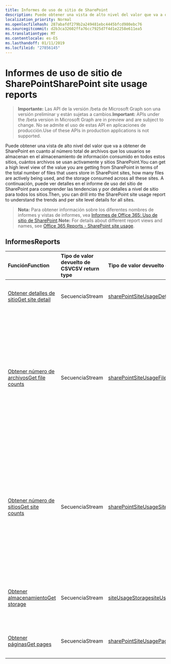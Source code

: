 ```yaml
---
title: Informes de uso de sitio de SharePoint
description: Puede obtener una vista de alto nivel del valor que va a obtener de SharePoint en cuanto al número total de archivos que los usuarios se almacenan en el almacenamiento de información consumido en todos estos sitios, cuántos archivos se usan activamente y sitios SharePoint. A continuación, puede ver detalles en el informe de uso del sitio de SharePoint para comprender las tendencias y por detalles a nivel de sitio para todos los sitios.
localization_priority: Normal
ms.openlocfilehash: 287abafdf279b2a249481ebc4445bfcd980ebc76
ms.sourcegitcommit: d2b3ca32602ffa76cc7925d7f4d1e2258e611ea5
ms.translationtype: MT
ms.contentlocale: es-ES
ms.lasthandoff: 01/11/2019
ms.locfileid: "27856145"
---
```

# <a name="sharepoint-site-usage-reports"></a><span data-ttu-id="32512-104">Informes de uso de sitio de SharePoint</span><span class="sxs-lookup"><span data-stu-id="32512-104">SharePoint site usage reports</span></span>

> <span data-ttu-id="32512-105">**Importante:** Las API de la versión /beta de Microsoft Graph son una versión preliminar y están sujetas a cambios.</span><span class="sxs-lookup"><span data-stu-id="32512-105">**Important:** APIs under the /beta version in Microsoft Graph are in preview and are subject to change.</span></span> <span data-ttu-id="32512-106">No se admite el uso de estas API en aplicaciones de producción.</span><span class="sxs-lookup"><span data-stu-id="32512-106">Use of these APIs in production applications is not supported.</span></span>

<span data-ttu-id="32512-107">Puede obtener una vista de alto nivel del valor que va a obtener de SharePoint en cuanto al número total de archivos que los usuarios se almacenan en el almacenamiento de información consumido en todos estos sitios, cuántos archivos se usan activamente y sitios SharePoint.</span><span class="sxs-lookup"><span data-stu-id="32512-107">You can get a high level view of the value you are getting from SharePoint in terms of the total number of files that users store in SharePoint sites, how many files are actively being used, and the storage consumed across all these sites.</span></span> <span data-ttu-id="32512-108">A continuación, puede ver detalles en el informe de uso del sitio de SharePoint para comprender las tendencias y por detalles a nivel de sitio para todos los sitios.</span><span class="sxs-lookup"><span data-stu-id="32512-108">Then, you can drill into the SharePoint site usage report to understand the trends and per site level details for all sites.</span></span>

> <span data-ttu-id="32512-109">**Nota:** Para obtener información sobre los diferentes nombres de informes y vistas de informes, vea [Informes de Office 365: Uso de sitio de SharePoint](https://support.office.com/client/SharePoint-site-usage-4ecfb843-e5d5-464d-8bf6-7ed512a9b213).</span><span class="sxs-lookup"><span data-stu-id="32512-109">**Note:** For details about different report views and names, see [Office 365 Reports - SharePoint site usage](https://support.office.com/client/SharePoint-site-usage-4ecfb843-e5d5-464d-8bf6-7ed512a9b213).</span></span>

## <a name="reports"></a><span data-ttu-id="32512-110">Informes</span><span class="sxs-lookup"><span data-stu-id="32512-110">Reports</span></span>

| <span data-ttu-id="32512-111">Función</span><span class="sxs-lookup"><span data-stu-id="32512-111">Function</span></span>                                 | <span data-ttu-id="32512-112">Tipo de valor devuelto de CSV</span><span class="sxs-lookup"><span data-stu-id="32512-112">CSV return type</span></span> | <span data-ttu-id="32512-113">Tipo de valor devuelto de JSON</span><span class="sxs-lookup"><span data-stu-id="32512-113">JSON return type</span></span>                         | <span data-ttu-id="32512-114">Descripción</span><span class="sxs-lookup"><span data-stu-id="32512-114">Description</span></span>                              |
| :--------------------------------------- | :-------------- | :--------------------------------------- | ---------------------------------------- |
| [<span data-ttu-id="32512-115">Obtener detalles de sitio</span><span class="sxs-lookup"><span data-stu-id="32512-115">Get site detail</span></span>](../api/reportroot-getsharepointsiteusagedetail.md) | <span data-ttu-id="32512-116">Secuencia</span><span class="sxs-lookup"><span data-stu-id="32512-116">Stream</span></span>          | [<span data-ttu-id="32512-117">sharePointSiteUsageDetail</span><span class="sxs-lookup"><span data-stu-id="32512-117">sharePointSiteUsageDetail</span></span>](../resources/sharepointsiteusagedetail.md) | <span data-ttu-id="32512-118">Obtiene información sobre el uso del sitio de SharePoint.</span><span class="sxs-lookup"><span data-stu-id="32512-118">Get details about SharePoint site usage.</span></span> |
| [<span data-ttu-id="32512-119">Obtener número de archivos</span><span class="sxs-lookup"><span data-stu-id="32512-119">Get file counts</span></span>](../api/reportroot-getsharepointsiteusagefilecounts.md) | <span data-ttu-id="32512-120">Secuencia</span><span class="sxs-lookup"><span data-stu-id="32512-120">Stream</span></span>          | [<span data-ttu-id="32512-121">sharePointSiteUsageFileCounts</span><span class="sxs-lookup"><span data-stu-id="32512-121">sharePointSiteUsageFileCounts</span></span>](../resources/sharepointsiteusagefilecounts.md) | <span data-ttu-id="32512-122">Obtiene el número total de archivos en todos los sitios y el número de archivos activos.</span><span class="sxs-lookup"><span data-stu-id="32512-122">Get the total number of files across all sites and the number of active files.</span></span> <span data-ttu-id="32512-123">Un archivo (usuario o sistema) se considera activo si se guardó, sincronizó, modificó o compartió dentro del período de tiempo especificado.</span><span class="sxs-lookup"><span data-stu-id="32512-123">A file (user or system) is considered active if it has been saved, synced, modified, or shared within the specified time period.</span></span> |
| [<span data-ttu-id="32512-124">Obtener número de sitios</span><span class="sxs-lookup"><span data-stu-id="32512-124">Get site counts</span></span>](../api/reportroot-getsharepointsiteusagesitecounts.md) | <span data-ttu-id="32512-125">Secuencia</span><span class="sxs-lookup"><span data-stu-id="32512-125">Stream</span></span>          | [<span data-ttu-id="32512-126">sharePointSiteUsageSiteCounts</span><span class="sxs-lookup"><span data-stu-id="32512-126">sharePointSiteUsageSiteCounts</span></span>](../resources/sharepointsiteusagesitecounts.md) | <span data-ttu-id="32512-127">Obtiene el número total de archivos en todos los sitios y el número de archivos activos.</span><span class="sxs-lookup"><span data-stu-id="32512-127">Get the total number of files across all sites and the number of active files.</span></span> <span data-ttu-id="32512-128">Un archivo (usuario o sistema) se considera activo si se guardó, sincronizó, modificó o compartió dentro del período de tiempo especificado.</span><span class="sxs-lookup"><span data-stu-id="32512-128">A file (user or system) is considered active if it has been saved, synced, modified, or shared within the specified time period.</span></span> |
| [<span data-ttu-id="32512-129">Obtener almacenamiento</span><span class="sxs-lookup"><span data-stu-id="32512-129">Get storage</span></span>](../api/reportroot-getsharepointsiteusagestorage.md) | <span data-ttu-id="32512-130">Secuencia</span><span class="sxs-lookup"><span data-stu-id="32512-130">Stream</span></span>          | [<span data-ttu-id="32512-131">siteUsageStorage</span><span class="sxs-lookup"><span data-stu-id="32512-131">siteUsageStorage</span></span>](../resources/siteusagestorage.md) | <span data-ttu-id="32512-132">Obtiene la tendencia del almacenamiento asignado y usado durante el período del informe.</span><span class="sxs-lookup"><span data-stu-id="32512-132">Get the trend of storage allocated and consumed during the reporting period.</span></span> |
| [<span data-ttu-id="32512-133">Obtener páginas</span><span class="sxs-lookup"><span data-stu-id="32512-133">Get pages</span></span>](../api/reportroot-getsharepointsiteusagepages.md) | <span data-ttu-id="32512-134">Secuencia</span><span class="sxs-lookup"><span data-stu-id="32512-134">Stream</span></span>          | [<span data-ttu-id="32512-135">sharePointSiteUsagePages</span><span class="sxs-lookup"><span data-stu-id="32512-135">sharePointSiteUsagePages</span></span>](../resources/sharepointsiteusagepages.md) | <span data-ttu-id="32512-136">Obtiene el número de páginas vistas en todos los sitios.</span><span class="sxs-lookup"><span data-stu-id="32512-136">Get the number of pages viewed across all sites.</span></span> |
